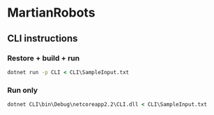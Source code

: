 # MartianRobots

## CLI instructions

### Restore + build + run
```bat
dotnet run -p CLI < CLI\SampleInput.txt
```

### Run only
```bat
dotnet CLI\bin\Debug\netcoreapp2.2\CLI.dll < CLI\SampleInput.txt
```